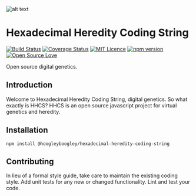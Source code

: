 ![alt text](https://i.imgur.com/OvHkZbA.png "HHCS Logo")
# Hexadecimal Heredity Coding String
[![Build Status](https://travis-ci.org/HoogleyBoogley/hexadecimal-heredity-coding-string.svg?branch=master)](https://travis-ci.org/HoogleyBoogley/hexadecimal-heredity-coding-string)
[![Coverage Status](https://coveralls.io/repos/github/HoogleyBoogley/hexadecimal-heredity-coding-string/badge.svg?branch=master)](https://coveralls.io/github/HoogleyBoogley/hexadecimal-heredity-coding-string?branch=master)
[![MIT Licence](https://badges.frapsoft.com/os/mit/mit.png?v=103)](https://opensource.org/licenses/mit-license.php)
[![npm version](https://badge.fury.io/js/hexadecimal-heredity-coding-string.svg)](https://badge.fury.io/js/hexadecimal-heredity-coding-string)
[![Open Source Love](https://badges.frapsoft.com/os/v1/open-source.png?v=103)](https://github.com/ellerbrock/open-source-badges/)

Open source digital genetics.


## Introduction
Welcome to Hexadecimal Heredity Coding String, digital genetics. So what exactly is HHCS? HHCS is an open source javascript project for virtual genetics and heredity.
## Installation

  `npm install @hoogleyboogley/hexadecimal-heredity-coding-string`


## Contributing

In lieu of a formal style guide, take care to maintain the existing coding style. Add unit tests for any new or changed functionality. Lint and test your code.